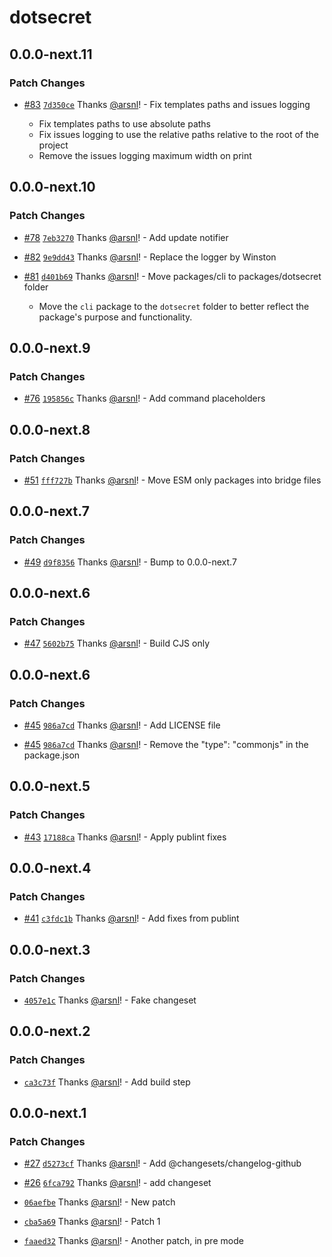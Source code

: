 # dotsecret

## 0.0.0-next.11

### Patch Changes

- [#83](https://github.com/arsnl/dotsecret/pull/83) [`7d350ce`](https://github.com/arsnl/dotsecret/commit/7d350ce0e662dece4a159e68beea1b549e7a27c9) Thanks [@arsnl](https://github.com/arsnl)! - Fix templates paths and issues logging

  - Fix templates paths to use absolute paths
  - Fix issues logging to use the relative paths relative to the root of the project
  - Remove the issues logging maximum width on print

## 0.0.0-next.10

### Patch Changes

- [#78](https://github.com/arsnl/dotsecret/pull/78) [`7eb3270`](https://github.com/arsnl/dotsecret/commit/7eb327000aadd8e0b83c684d48ca4967c898d5a4) Thanks [@arsnl](https://github.com/arsnl)! - Add update notifier

- [#82](https://github.com/arsnl/dotsecret/pull/82) [`9e9dd43`](https://github.com/arsnl/dotsecret/commit/9e9dd437e788650a6cf20d8e1e14593b33d23281) Thanks [@arsnl](https://github.com/arsnl)! - Replace the logger by Winston

- [#81](https://github.com/arsnl/dotsecret/pull/81) [`d401b69`](https://github.com/arsnl/dotsecret/commit/d401b690b2ad9eaa4a8ebdf3b4dc9467a7ba6286) Thanks [@arsnl](https://github.com/arsnl)! - Move packages/cli to packages/dotsecret folder

  - Move the `cli` package to the `dotsecret` folder to better reflect the package's purpose and functionality.

## 0.0.0-next.9

### Patch Changes

- [#76](https://github.com/arsnl/dotsecret/pull/76) [`195856c`](https://github.com/arsnl/dotsecret/commit/195856c792d56d9f525fdf2dd1292d3477680652) Thanks [@arsnl](https://github.com/arsnl)! - Add command placeholders

## 0.0.0-next.8

### Patch Changes

- [#51](https://github.com/arsnl/dotsecret/pull/51) [`fff727b`](https://github.com/arsnl/dotsecret/commit/fff727bfbfcff97a60e8a43539344ab0a7b74a55) Thanks [@arsnl](https://github.com/arsnl)! - Move ESM only packages into bridge files

## 0.0.0-next.7

### Patch Changes

- [#49](https://github.com/arsnl/dotsecret/pull/49) [`d9f8356`](https://github.com/arsnl/dotsecret/commit/d9f835616f0bf385762e5f17f5ac81c18d89aca8) Thanks [@arsnl](https://github.com/arsnl)! - Bump to 0.0.0-next.7

## 0.0.0-next.6

### Patch Changes

- [#47](https://github.com/arsnl/dotsecret/pull/47) [`5602b75`](https://github.com/arsnl/dotsecret/commit/5602b75676d692c1e332b344079cdcc4916a0bd3) Thanks [@arsnl](https://github.com/arsnl)! - Build CJS only

## 0.0.0-next.6

### Patch Changes

- [#45](https://github.com/arsnl/dotsecret/pull/45) [`986a7cd`](https://github.com/arsnl/dotsecret/commit/986a7cda4ba3856916f801dfdb3ed088e2e8bdc8) Thanks [@arsnl](https://github.com/arsnl)! - Add LICENSE file

- [#45](https://github.com/arsnl/dotsecret/pull/45) [`986a7cd`](https://github.com/arsnl/dotsecret/commit/986a7cda4ba3856916f801dfdb3ed088e2e8bdc8) Thanks [@arsnl](https://github.com/arsnl)! - Remove the "type": "commonjs" in the package.json

## 0.0.0-next.5

### Patch Changes

- [#43](https://github.com/arsnl/dotsecret/pull/43) [`17188ca`](https://github.com/arsnl/dotsecret/commit/17188ca60507b0f16fc455c74dd2362aed25d3a3) Thanks [@arsnl](https://github.com/arsnl)! - Apply publint fixes

## 0.0.0-next.4

### Patch Changes

- [#41](https://github.com/arsnl/dotsecret/pull/41) [`c3fdc1b`](https://github.com/arsnl/dotsecret/commit/c3fdc1ba40c6dd1d027f7b662bfafc87863d1146) Thanks [@arsnl](https://github.com/arsnl)! - Add fixes from publint

## 0.0.0-next.3

### Patch Changes

- [`4057e1c`](https://github.com/arsnl/dotsecret/commit/4057e1c71f41d987094f8906510675e6e997f640) Thanks [@arsnl](https://github.com/arsnl)! - Fake changeset

## 0.0.0-next.2

### Patch Changes

- [`ca3c73f`](https://github.com/arsnl/dotsecret/commit/ca3c73f52d6a267a39064d65150b3c6cee7a1861) Thanks [@arsnl](https://github.com/arsnl)! - Add build step

## 0.0.0-next.1

### Patch Changes

- [#27](https://github.com/arsnl/dotsecret/pull/27) [`d5273cf`](https://github.com/arsnl/dotsecret/commit/d5273cfb344d353460c406a3ffb116f9c7dc3f4c) Thanks [@arsnl](https://github.com/arsnl)! - Add @changesets/changelog-github

- [#26](https://github.com/arsnl/dotsecret/pull/26) [`6fca792`](https://github.com/arsnl/dotsecret/commit/6fca79245ab2e345af6dbbc9ef6e26f1ab7107f0) Thanks [@arsnl](https://github.com/arsnl)! - add changeset

- [`06aefbe`](https://github.com/arsnl/dotsecret/commit/06aefbeb5a4323161551a1fc183505e840d391b0) Thanks [@arsnl](https://github.com/arsnl)! - New patch

- [`cba5a69`](https://github.com/arsnl/dotsecret/commit/cba5a69af915f17dba870f8cf5c7446526bef338) Thanks [@arsnl](https://github.com/arsnl)! - Patch 1

- [`faaed32`](https://github.com/arsnl/dotsecret/commit/faaed32e45a58ac99a0f2693fc865be3ae6f2562) Thanks [@arsnl](https://github.com/arsnl)! - Another patch, in pre mode
